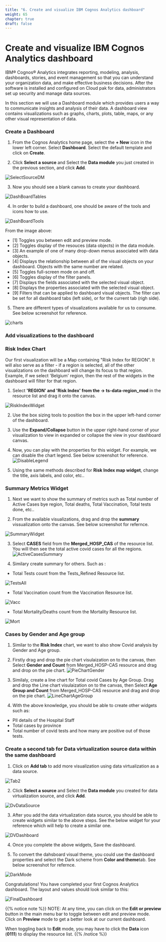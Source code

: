 ```yaml
---
title: "6. Create and visualize IBM Cognos Analytics dashboard"
weight: 65
chapter: true
draft: false
---
```


# Create and visualize IBM Cognos Analytics dashboard

IBM® Cognos® Analytics integrates reporting, modeling, analysis, dashboards, stories, and event management so that you can understand your organization data, and make effective business decisions. After the software is installed and configured on Cloud pak for data, administrators set up security and manage data sources.

In this section we will use a Dashboard module which provides users a way to communicate insights and analysis of their data. A dashboard view contains visualizations such as graphs, charts, plots, table, maps, or any other visual representation of data.

### Create a Dashboard

1. From the Cognos Analytics home page, select the **+ New** icon in the lower left corner. Select **Dashboard**. Select the default template and click on **Create**.

2. Click **Select a source** and Select the **Data module** you just created in the previous section, and click **Add**.

![SelectSourceDM](/images/40_visualization_and_insights_lab/SelectSourceDM.png?classes=shadow) 

3. Now you should see a blank canvas to create your dashboard.

![DashBoardTables](/images/40_visualization_and_insights_lab/DashBoardTables.png?classes=shadow) 

4. In order to build a dashboard, one should be aware of the tools and icons how to use.

![DashBoardTools](/images/40_visualization_and_insights_lab/DashBoardTools.png?classes=shadow)

From the image above:

- [1] Toggles you between edit and preview mode.
- [2] Toggles display of the resouces (data objects) in the data module.
- [3] An example of one of many drop-down menus associated with data objects.
- [4] Displays the relationship between all of the visual objects on your dashboard. Objects with the same number are related.
- [5] Toggles full-screen mode on and off.
- [6] Toggles display of the filter panels.
- [7] Displays the fields associated with the selected visual object.
- [8] Displays the properties associated with the selected visual object.
- [9] Filters that can be applied to dashboard visual objects. The filter can be set for all dashboard tabs (left side), or for the current tab (righ side).

5. There are different types of visualizations available for us to consume. See below screenshot for reference.

![charts](/images/40_visualization_and_insights_lab/charts.png?classes=shadow)

### Add visualizations to the dashboard

### Risk Index Chart

Our first visualization will be a Map containing "Risk Index for REGION". It will also serve as a filter - if a region is selected, all of the other visualizations on the dashboard will change its focus to that region. Example, if we select 'Belgium' region, then the rest of the widgets in the dashboard will filter for that region.

1. Select **'REGION' and 'Risk Index' from the  -> ts-data-region_mod** in the resource list and drag it onto the canvas.


![RiskIndexWidget](/images/40_visualization_and_insights_lab/RiskIndexWidget.png?classes=shadow)

2. Use the box sizing tools to position the box in the upper left-hand corner of the dashboard.

3. Use the **Expand/Collapse** button in the upper right-hand corner of your visualization to view in expanded or collapse the view in your dashboard canvas.

4. Now, you can play with the properties for this widget. For example, we can disable the chart legend. See below screenshot for reference.
![DisableLegend](/images/40_visualization_and_insights_lab/DisableLegend.png?classes=shadow)

5. Using the same methods described for **Risk Index map widget**, change the title, axis labels, and color, etc..

### Summary Metrics Widget

1. Next we want to show the summary of metrics such as Total number of Active Cases bye region, Total deaths, Total Vaccination, Total tests done, etc..

2. From the available visualizations, drag and drop the **summary** vissualization onto the canvas. See below screenshot for refernce.

![SummaryWidget](/images/40_visualization_and_insights_lab/SummaryWidget.png?classes=shadow)

3. Select **CASES** field from the **Merged_HOSP_CAS** of the resource list. You will then see the total active covid cases for all the regions.
![ActiveCasesSummary](/images/40_visualization_and_insights_lab/ActiveCasesSummary.png?classes=shadow)


4. Similary create summary for others. Such as :

- Total Tests count from the Tests_Refined Resource list.

![TestsAll](/images/40_visualization_and_insights_lab/TestsAll.png?classes=shadow)
- Total Vaccination count from the Vaccination Resource list.

![Vacc](/images/40_visualization_and_insights_lab/Vacc.png?classes=shadow)
- Total Mortality/Deaths count from the Mortality Resource list.

![Mort](/images/40_visualization_and_insights_lab/Mort.png?classes=shadow)

### Cases by Gender and Age group

1. Similar to the **Risk Index** chart, we want to also show Covid analysis by Gender and Age group. 

2. Firstly drag and drop the pie chart visulaization on to the canvas, then
Select **Gender and Count** from Merged_HOSP-CAS resource and drag and drop on the pie chart.
![PieChartGender](/images/40_visualization_and_insights_lab/PieChartGender.png?classes=shadow)

3. Similaly, create a line chart for Total covid Cases by Age Group.
Drag and drop the Line chart visulaization on to the canvas, then
Select **Age Group and Count** from Merged_HOSP-CAS resource and drag and drop on the pie chart.
![LineChartAgeGroup](/images/40_visualization_and_insights_lab/LineChartAgeGroup.png?classes=shadow)

4. With the above knowledge, you should be able to create other widgets such as:

- PII details of the Hospital Staff
- Total cases by province
- Total number of covid tests and how many are positive out of those tests.


### Create a second tab for Data virtualization source data within the same dashboard

1. Click on **Add tab** to add more visualization using data virtualization as a data source.

![Tab2](/images/40_visualization_and_insights_lab/Tab2.png?classes=shadow)

2. Click **Select a source** and Select the **Data module** you created for data virtualization source, and click **Add**.

![DvDataSource](/images/40_visualization_and_insights_lab/DvDataSource.png?classes=shadow)

3. After you add the data virtualization data source, you should be able to create widgets similar to the above steps.
See the below widget for your reference which will help to create a similar one.

![DVDashboard](/images/40_visualization_and_insights_lab/DVDashboard.png?classes=shadow)

4. Once you complete the above widgets, Save the dashboard.

5. To convert the dahsboard visual theme, you could use the dashboard properties and select the Dark scheme from **Color and theme**tab.
See below screenshot for refernce.

![DarkMode](/images/40_visualization_and_insights_lab/DarkMode.png?classes=shadow)


Congratulations! You have completed your first Cognos Analytics dashboard. The layout and values should look similar to this:

![FinalDashboard](/images/40_visualization_and_insights_lab/FinalDashboard.png?classes=shadow)

{{% notice note %}}
NOTE: At any time, you can click on the **Edit or preview** button in the main menu bar to toggle between edit and preview mode. Click on **Preview** mode to get a better look at our current dashboard. 

When toggling back to **Edit** mode, you may have to click the **Data** icon (**0111**) to display the resource list.
{{% /notice %}}
